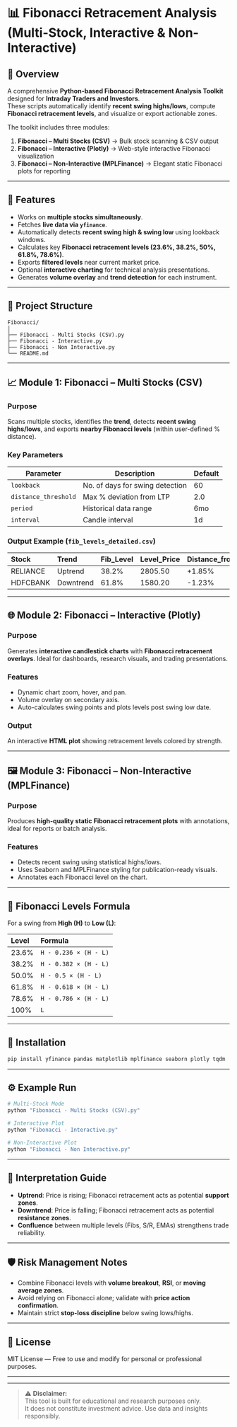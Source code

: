 # 📊 Fibonacci Retracement Analysis (Multi-Stock, Interactive & Non-Interactive)

## 🧠 Overview
A comprehensive **Python-based Fibonacci Retracement Analysis Toolkit** designed for **Intraday Traders and Investors**.  
These scripts automatically identify **recent swing highs/lows**, compute **Fibonacci retracement levels**, and visualize or export actionable zones.

The toolkit includes three modules:
1. **Fibonacci – Multi Stocks (CSV)**           → Bulk stock scanning & CSV output  
2. **Fibonacci – Interactive (Plotly)**         → Web-style interactive Fibonacci visualization  
3. **Fibonacci – Non-Interactive (MPLFinance)** → Elegant static Fibonacci plots for reporting  

---

## 🚀 Features
- Works on **multiple stocks simultaneously**.
- Fetches **live data via `yfinance`**.
- Automatically detects **recent swing high & swing low** using lookback windows.
- Calculates key **Fibonacci retracement levels (23.6%, 38.2%, 50%, 61.8%, 78.6%)**.
- Exports **filtered levels** near current market price.
- Optional **interactive charting** for technical analysis presentations.
- Generates **volume overlay** and **trend detection** for each instrument.

---

## 📁 Project Structure
```
Fibonacci/
│
├── Fibonacci - Multi Stocks (CSV).py
├── Fibonacci - Interactive.py
├── Fibonacci - Non Interactive.py
└── README.md
```

---

## 📈 Module 1: Fibonacci – Multi Stocks (CSV)
### Purpose
Scans multiple stocks, identifies the **trend**, detects **recent swing highs/lows**, and exports **nearby Fibonacci levels** (within user-defined % distance).

### Key Parameters
| Parameter | Description | Default |
|------------|--------------|----------|
| `lookback` | No. of days for swing detection | 60 |
| `distance_threshold` | Max % deviation from LTP | 2.0 |
| `period` | Historical data range | 6mo |
| `interval` | Candle interval | 1d |

### Output Example (`fib_levels_detailed.csv`)
| Stock | Trend | Fib_Level | Level_Price | Distance_from_LTP |
|:------|:-------|:-----------|:--------------|:------------------|
| RELIANCE | Uptrend | 38.2% | 2805.50 | +1.85% |
| HDFCBANK | Downtrend | 61.8% | 1580.20 | -1.23% |

---

## 🌐 Module 2: Fibonacci – Interactive (Plotly)
### Purpose
Generates **interactive candlestick charts** with **Fibonacci retracement overlays**. Ideal for dashboards, research visuals, and trading presentations.

### Features
- Dynamic chart zoom, hover, and pan.
- Volume overlay on secondary axis.
- Auto-calculates swing points and plots levels post swing low date.

### Output
An interactive **HTML plot** showing retracement levels colored by strength.

---

## 🖼️ Module 3: Fibonacci – Non-Interactive (MPLFinance)
### Purpose
Produces **high-quality static Fibonacci retracement plots** with annotations, ideal for reports or batch analysis.

### Features
- Detects recent swing using statistical highs/lows.
- Uses Seaborn and MPLFinance styling for publication-ready visuals.
- Annotates each Fibonacci level on the chart.

---

## 🧮 Fibonacci Levels Formula
For a swing from **High (H)** to **Low (L)**:

| Level | Formula |
|:-------|:---------|
| 23.6% | `H - 0.236 × (H - L)` |
| 38.2% | `H - 0.382 × (H - L)` |
| 50.0% | `H - 0.5 × (H - L)` |
| 61.8% | `H - 0.618 × (H - L)` |
| 78.6% | `H - 0.786 × (H - L)` |
| 100% | `L` |

---

## 🧰 Installation
```bash
pip install yfinance pandas matplotlib mplfinance seaborn plotly tqdm
```

---

## ⚙️ Example Run
```python
# Multi-Stock Mode
python "Fibonacci - Multi Stocks (CSV).py"

# Interactive Plot
python "Fibonacci - Interactive.py"

# Non-Interactive Plot
python "Fibonacci - Non Interactive.py"
```

---

## 🧾 Interpretation Guide
- **Uptrend**: Price is rising; Fibonacci retracement acts as potential **support zones**.
- **Downtrend**: Price is falling; Fibonacci retracement acts as potential **resistance zones**.
- **Confluence** between multiple levels (Fibs, S/R, EMAs) strengthens trade reliability.

---

## 🛡️ Risk Management Notes
- Combine Fibonacci levels with **volume breakout**, **RSI**, or **moving average zones**.
- Avoid relying on Fibonacci alone; validate with **price action confirmation**.
- Maintain strict **stop-loss discipline** below swing lows/highs.

---


## 📜 License
MIT License — Free to use and modify for personal or professional purposes.

---

---

> ⚠️ **Disclaimer:**  
> This tool is built for educational and research purposes only.  
> It does not constitute investment advice. Use data and insights responsibly.